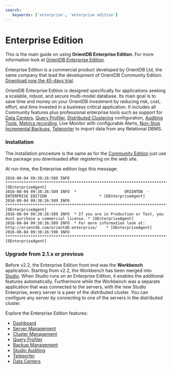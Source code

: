 ```yaml
---
search:
   keywords: ['enterprise', 'enterprise edition']
---
```


# Enterprise Edition

This is the main guide on using <b>OrientDB Enterprise Edition</b>. For more information look at [OrientDB Enterprise Edition](http://orientdb.com/enterprise.htm).

Enterprise Edition is a commercial product developed by OrientDB Ltd, the same company that lead the development of OrientDB Community Edition. [Download now the 45-days trial](http://orientdb.com/orientdb-enterprise/#matrix).

OrientDB Enterprise Edition is designed specifically for applications seeking a scalable, robust, and secure multi-model database. Its main goal is to save time and money on your OrientDB investment by reducing risk, cost, effort, and time invested in a business critical application. It includes all Community features plus professional enterprise tools such as support for [Data Centers](../distributed/Data-Centers.md), [Query Profiler](../studio/server-management/Studio-Query-Profiler.md), [Distributed Clustering](../studio/server-management/Studio-Cluster-Management.md) configuration, [Auditing Tools](../studio/server-management/Studio-Auditing.md), [Metrics recording](../studio/server-management/Studio-Server-Management.md), Live Monitor with configurable Alerts, [Non-Stop Incremental Backups](../studio/backups-imports-exports/Studio-Backup-Management.md), [Teleporter](../studio/backups-imports-exports/Studio-Teleporter.md) to import data from any Relational DBMS.


### Installation
The installation procedure is the same as for the [Community Edition](../gettingstarted/Tutorial-Installation.md) just use the package you downloaded after registering on the web site.

At run-time, the Enterprise edition logs this message:

```
2016-08-04 09:38:26:589 INFO  ***************************************************************************** [OEnterpriseAgent]
2016-08-04 09:38:26:589 INFO  *                     ORIENTDB  -  ENTERPRISE EDITION                       * [OEnterpriseAgent]
2016-08-04 09:38:26:589 INFO  ***************************************************************************** [OEnterpriseAgent]
2016-08-04 09:38:26:589 INFO  * If you are in Production or Test, you must purchase a commercial license. * [OEnterpriseAgent]
2016-08-04 09:38:26:589 INFO  * For more information look at: http://orientdb.com/orientdb-enterprise/    * [OEnterpriseAgent]
2016-08-04 09:38:26:590 INFO  ***************************************************************************** [OEnterpriseAgent]
```

### Upgrade from 2.1.x or previous

Before v2.2, the Enterprise Edition front end was the **Workbench** application. Starting from v2.2, the Workbench has been merged into [Studio](../studio/README.md). When Studio runs on an Enterprise Edition, it enables the additional features automatically. Furthermore while the Workbench was a separate application that was connected to the servers, with the new Studio Enterprise, every server is a peer of the distributed cluster. You can configure any server by connecting to one of the servers in the distributed cluster.

Explore the Enterprise Edition features:

* [Dashboard](../studio/server-management/Studio-Dashboard.md)
* [Server Management](../studio/server-management/Studio-Server-Management.md)
* [Cluster Management](../studio/server-management/Studio-Cluster-Management.md)
* [Query Profiler](../studio/server-management/Studio-Query-Profiler.md)
* [Backup Management](../studio/backups-imports-exports/Studio-Backup-Management.md)
* [Studio Auditing](../studio/server-management/Studio-Auditing.md)
* [Teleporter](../studio/backups-imports-exports/Studio-Teleporter.md)
* [Data Centers](../distributed/Data-Centers.md) 

